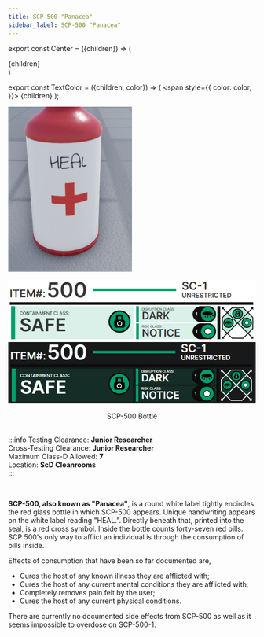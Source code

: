 ```yaml
---
title: SCP-500 "Panacea"
sidebar_label: SCP-500 "Panacea"
---
```


export const Center = ({children}) => (
   <div
      style={{
         "textAlign": "center"
      }}>
      {children}
   </div>
)

export const TextColor = ({children, color}) => (
<span
style={{
      color: color,
    }}>
{children}
</span>
);

<div style={{textAlign: 'center'}}>

![image](../../images/SCP-500.png)

![image](../../images/ACS/LightMode/SCP-500LM.png#gh-light-mode-only)![image](../../images/ACS/DarkMode/SCP-500DM.png#gh-dark-mode-only)

</div>
<Center>SCP-500 Bottle</Center>

<br />

:::info
Testing Clearance: <TextColor color="#735cff">**Junior Researcher**</TextColor> <br />
Cross-Testing Clearance: <TextColor color="#735cff">**Junior Researcher**</TextColor> <br />
Maximum Class-D Allowed: <TextColor color="#FF6A00">**7**</TextColor> <br />
Location: <TextColor color="#3161c1">**ScD Cleanrooms**</TextColor> <br />
:::

<br/>

**SCP-500, also known as "Panacea"**, is a round white label tightly encircles the red glass bottle in which SCP-500 appears. Unique handwriting appears on the white label reading "HEAL.". Directly beneath that, printed into the seal, is a red cross symbol. Inside the bottle counts forty-seven red pills. SCP 500's only way to afflict an individual is through the consumption of pills inside.

Effects of consumption that have been so far documented are,&#x20;

- Cures the host of any known illness they are afflicted with;
- Cures the host of any current mental conditions they are afflicted with;
- Completely removes pain felt by the user;
- Cures the host of any current physical conditions.

There are currently no documented side effects from SCP-500 as well as it seems impossible to overdose on SCP-500-1.
